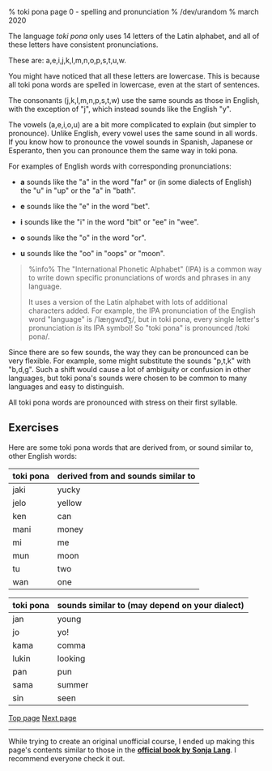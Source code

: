 % toki pona page 0 - spelling and pronunciation
% /dev/urandom
% march 2020

The language *toki pona* only uses 14 letters of the Latin alphabet, and all of
these letters have consistent pronunciations. 

These are: a,e,i,j,k,l,m,n,o,p,s,t,u,w.

You might have noticed that all these letters are lowercase. This is because all
toki pona words are spelled in lowercase, even at the start of sentences.

The consonants (j,k,l,m,n,p,s,t,w) use the same sounds as those in English, with
the exception of "j", which instead sounds like the English "y".

The vowels (a,e,i,o,u) are a bit more complicated to explain (but simpler to
pronounce). Unlike English, every vowel uses the same sound in all words. If you
know how to pronounce the vowel sounds in Spanish, Japanese or Esperanto, then
you can pronounce them the same way in toki pona.

For examples of English words with corresponding pronunciations:

* **a** sounds like the "a" in the word "far" or (in some dialects of English) 
  the "u" in "up" or the "a" in "bath".

* **e** sounds like the "e" in the word "bet".

* **i** sounds like the "i" in the word "bit" or "ee" in "wee".

* **o** sounds like the "o" in the word "or". 

* **u** sounds like the "oo" in "oops" or "moon".

> %info%
> The "International Phonetic Alphabet" (IPA) is a common way to write
> down specific pronunciations of words and phrases in any language. 
>
> It uses a version of the Latin alphabet with lots of additional characters
> added. For example, the IPA pronunciation of the English word "language" is
> /ˈlæŋɡwɪd͡ʒ/, but in toki pona, every single letter's pronunciation _is_ its
> IPA symbol! So "toki pona" is pronounced /toki pona/.

Since there are so few sounds, the way they can be pronounced can be very
flexible. For example, some might substitute the sounds "p,t,k" with "b,d,g".
Such a shift would cause a lot of ambiguity or confusion in other languages, but
toki pona's sounds were chosen to be common to many languages and easy to
distinguish.

All toki pona words are pronounced with stress on their first syllable.

## Exercises 

Here are some toki pona words that are derived from, or sound similar to, other
English words:

| toki pona | derived from and sounds similar to |
|-----------|-------------------|
| jaki      | yucky             |
| jelo      | yellow            |
| ken       | can               |
| mani      | money             |
| mi        | me                |
| mun       | moon              |
| tu        | two               |
| wan       | one               |

| toki pona | sounds similar to (may depend on your dialect) |
|-----------|-------------------|
| jan       | young             |
| jo        | yo!               |
| kama      | comma             |
| lukin     | looking           |
| pan       | pun               |
| sama      | summer            |
| sin       | seen              |

[Top page](index.html) [Next page](1.html)

---

While trying to create an original unofficial course, I ended up making this
page's contents similar to those in the [**official book by Sonja
Lang**](https://tokipona.org/). I recommend everyone check it out.
